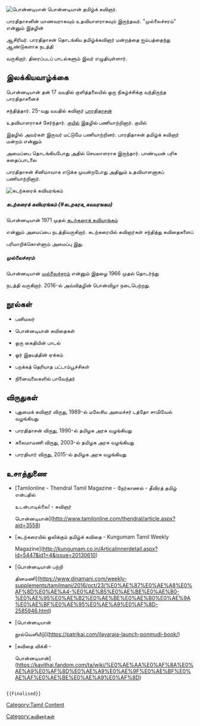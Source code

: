 ![பொன்னடியான்](Ponnadiyan-2x.jpg "பொன்னடியான்") பொன்னடியான் தமிழ்க் கவிஞர்.
பாரதிதாசனின் மாணவராகவும் உதவியாளராகவும் இருந்தவர். \"முல்லைச்சரம்\" என்னும் இதழின்
ஆசிரியர். பாரதிதாசன் தொடங்கிய தமிழ்க்கவிஞர் மன்றத்தை ஐம்பத்தைந்து ஆண்டுகளாக நடத்தி
வருகிறார். திரைப்படப் பாடல்களும் இவர் எழுதியுள்ளார்.

## இலக்கியவாழ்க்கை

பொன்னடியான் தன் 17 வயதில் குளித்தலையில் ஒரு நிகழ்ச்சிக்கு வந்திருந்த பாரதிதாசனைச்
சந்தித்தார். 25-வது வயதில் கவிஞர் [பாரதிதாசன்](பாரதிதாசன் "wikilink")
உதவியாளராகச் சேர்ந்தார். [குயில்](குயில் "wikilink") இதழில் பணியாற்றினார். குயில்
இதழில் அவர்கள் இருவர் மட்டுமே பணியாற்றினர். பாரதிதாசன் தமிழ்க் கவிஞர் மன்றம் என்னும்
அமைப்பை தொடங்கியபோது அதில் செயலாளராக இருந்தார். பாண்டியன் பரிசு கதைப்பாடலை
பாரதிதாசன் சினிமாவாக எடுக்க முயன்றபோது அதிலும் உதவியாளனாகப் பணியாற்றினார்.
![கடற்கரைக் கவியரங்கம்](கடற்கரைக்_கவியரங்கம்.png "கடற்கரைக் கவியரங்கம்")

##### கடற்கரைக் கவியரங்கம் {#கடறகரக_கவயரஙகம}

பொன்னடியான் 1971 முதல் [கடற்கரைக் கவியரங்கம்](கடற்கரைக்_கவியரங்கம் "wikilink")
என்னும் அமைப்பை நடத்திவருகிறார். கடற்கரையில் கவிஞர்கள் சந்தித்து கவிதைகளைப்
பரிமாறிக்கொள்ளும் அமைப்பு இது.

##### முல்லைச்சரம்

பொன்னடியான் [முல்லைச்சரம்](முல்லைச்சரம் "wikilink") என்னும் இதழை 1966 முதல் தொடர்ந்து
நடத்தி வருகிறார். 2016-ல் அவ்விதழின் பொன்விழா நடைபெற்றது.

## நூல்கள்

-   பனிமலர்
-   பொன்னடியான் கவிதைகள்
-   ஒரு கைதியின் பாடல்
-   ஓர் இதயத்தின் ஏக்கம்
-   பறக்கத் தெரியாத பட்டாம்பூச்சிகள்
-   நினைவலைகளில் பாவேந்தர்

## விருதுகள்

-   புதுமைக் கவிஞர் விருது, 1989-ல் மலேசிய அமைச்சர் டத்தோ சாமிவேல் வழங்கியது
-   பாரதிதாசன் விருது, 1990-ல் தமிழக அரசு வழங்கியது
-   கலைமாமணி விருது, 2003-ல் தமிழக அரசு வழங்கியது
-   பாரதியார் விருது, 2015-ல் தமிழக அரசு வழங்கியது

## உசாத்துணை

-   [Tamilonline - Thendral Tamil Magazine - நேர்காணல் - தீவிரத் தமிழ் என்பதில்
    உடன்பாடில்லை! - கவிஞர்
    பொன்னடியான்](http://www.tamilonline.com/thendral/article.aspx?aid=3558)
-   [கடற்கரையில் ஒலிக்கும் தமிழ்க் கவிதை - Kungumam Tamil Weekly
    Magazine](http://kungumam.co.in/Articalinnerdetail.aspx?id=5447&id1=4&issue=20130610)
-   [பொன்னடியான் பற்றி
    தினமணி](https://www.dinamani.com/weekly-supplements/tamilmani/2016/oct/23/%E0%AE%87%E0%AE%A8%E0%AF%8D%E0%AE%A4-%E0%AE%B5%E0%AE%BE%E0%AE%B0-%E0%AE%95%E0%AE%B2%E0%AE%BE%E0%AE%B0%E0%AE%9A%E0%AE%BF%E0%AE%95%E0%AE%A9%E0%AF%8D-2585946.html)
-   [பொன்னடியான்
    நூல்வெளியீடு](https://patrikai.com/ilayaraja-launch-ponmudi-book/)
-   [கவிதை விக்கி -
    பொன்னடியான்](https://kavithai.fandom.com/ta/wiki/%E0%AE%AA%E0%AF%8A%E0%AE%A9%E0%AF%8D%E0%AE%A9%E0%AE%9F%E0%AE%BF%E0%AE%AF%E0%AE%BE%E0%AE%A9%E0%AF%8D)

```{=mediawiki}
{{Finalised}}
```
[Category:Tamil Content](Category:Tamil_Content "wikilink")
[Category:கவிஞர்கள்](Category:கவிஞர்கள் "wikilink")
